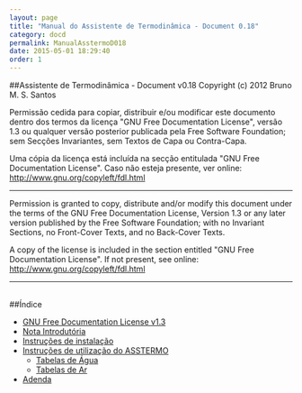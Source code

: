 ```yaml
---
layout: page
title: "Manual do Assistente de Termodinâmica - Document 0.18"
category: docd
permalink: ManualAsstermoD018
date: 2015-05-01 18:29:40
order: 1
---
```


##Assistente de Termodinâmica - Document v0.18
Copyright (c) 2012 Bruno M. S. Santos

Permissão cedida para copiar, distribuir e/ou modificar este documento dentro dos termos da licença "GNU Free Documentation License", versão 1.3 ou qualquer versão posterior publicada pela Free Software Foundation; sem Secções Invariantes, sem Textos de Capa ou Contra-Capa.

Uma cópia da licença está incluída na secção entitulada "GNU Free Documentation License". Caso não esteja presente, ver online: http://www.gnu.org/copyleft/fdl.html

---

Permission is granted to copy, distribute and/or modify this document under the terms of the GNU Free Documentation License, Version 1.3 or any later version published by the Free Software Foundation; with no Invariant Sections, no Front-Cover Texts, and no Back-Cover Texts.

A copy of the license is included in the section entitled "GNU Free Documentation License". If not present, see online: http://www.gnu.org/copyleft/fdl.html


---

<br>
##Índice

<ul><li><a href='/GFDL13'>GNU Free Documentation License v1.3</a>
</li><li><a href='/ManualAsstermoD018Intro'>Nota Introdutória</a>
</li><li><a href='/ManualAsstermoD018Instalar'>Instruções de instalação</a>
</li><li><a href='/ManualAsstermoD018Utilizacao'>Instruções de utilização do ASSTERMO</a>
<ul><li><a href='/ManualAsstermoD018Agua'>Tabelas de Água</a>
</li><li><a href='/ManualAsstermoD018Ar'>Tabelas de Ar</a>
</li></ul></li><li><a href='/ManualAsstermoD018Adenda'>Adenda</a>
</li></ul>
